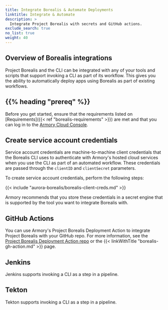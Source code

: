 ```yaml
---
title: Integrate Borealis & Automate Deployments
linktitle: Integrate & Automate
description: >
  Integrate Project Borealis with secrets and GitHub actions.
exclude_search: true
no_list: true
weight: 40
---
```


## Overview of Borealis integrations

Project Borealis and the CLI can be integrated with any of your tools and scripts that support invoking a CLI as part of its workflow. This gives you the ability to automatically deploy apps using Borealis as part of existing workflows.

## {{% heading "prereq" %}}

Before you get started, ensure that the requirements listed on [Requirements]({{< ref "borealis-requirements" >}}) are met and that you can log in to the [Armory Cloud Console](https://console.cloud.armory.io/).

## Create service account credentials

Service account credentials are machine-to-machine client credentials that the Borealis CLI uses to authenticate with Armory's hosted cloud services when you use the CLI as part of an automated workflow. These credentials are passed through the `clientID` and `clientSecret` parameters.

To create service account credentials, perform the following steps:

{{< include "aurora-borealis/borealis-client-creds.md" >}}

Armory recommends that you store these credentials in a secret engine that is supported by the tool you want to integrate Borealis with.

## GitHub Actions

You can use Armory's Project Borealis Deployment Action to integrate Project Borealis with your GitHub repo. For more information, see the [Project Borealis Deployment Action repo](https://github.com/armory/cli-deploy-action) or the {{< linkWithTitle "borealis-gh-action.md" >}} page.

## Jenkins

Jenkins supports invoking a CLI as a step in a pipeline.

## Tekton

Tekton supports invoking a CLI as a step in a pipeline.